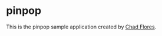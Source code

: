 # pinpop

This is the pinpop sample application created by 
[Chad Flores](www.twitter.com/chadpflores).